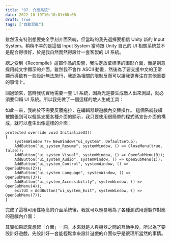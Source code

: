 ```yaml
---
title: "07. 介面系統"
date: 2022-10-19T10:10:01+08:00
draft: true
tags: ["自動混亂"]
---
```


雖然沒有特別想要完全手刻介面系統，但當時的我先選擇要相信 Unity 新的 Input System。稍稍不幸的是這個 Input System 當時跟 Unity 自己的 UI 相關系統並不是配合得很好，於是我自然而然得設計一套客製的 UI 系統。

總之受到《Recompile》這部作品的影響，我決定放棄標準的圖形介面，而是刻意採用純文字顯示的介面。雖然我不會作 ASCII 動畫，然後為了要支援中文的正常顯示導致有一些設計無法施行，我認為相關的限制反而可以讓我更專注在其他重要的事情上。

回過頭來，當時我切實地需要一套 UI 系統，因為光是要生成敵人出來測試，就必須要仰賴 UI 系統。所以我先做了一個這樣的敵人生成工具：


如此一來，我終於不需要反覆拖拉，在編輯器跟遊戲內交替操作。
這個系統後續被擴張到可以輕易支援各種介面的顯示，我只要使用很簡單的程式碼宣告介面的構成，就可以產生出像這樣的介面：
```
protected override void InitializeUI()
{
    systemWindow ??= NewWindow("ui_system", DefaultSetup);
    AddButton("ui_system_Resume", systemWindow, () => CloseMenu(true, false));
    AddButton("ui_system_Visual", systemWindow, () => OpenSubMenu(0));
    AddButton("ui_system_Audio", systemWindow, () => OpenSubMenu(1));
    AddButton("ui_system_Control", systemWindow, () => OpenSubMenu(2));
    AddButton("ui_system_Language", systemWindow, () => OpenSubMenu(3));
    AddButton("ui_system_Accessibility", systemWindow, () => OpenSubMenu(4));
    exitUI = AddButton("ui_system_Exit", systemWindow, () => OpenSubMenu(7));
}
```


完成了這樣可用性極高的介面系統後，我就可以輕易地為了各種測試用途製作對應的遊戲內介面：


其實如果認真想起「介面」一詞，本來就是人與機器之間的互動手段。所以為了要設計好遊戲，先設計好一套能輕鬆拿來設計遊戲的介面似乎是很理所當然的事情。